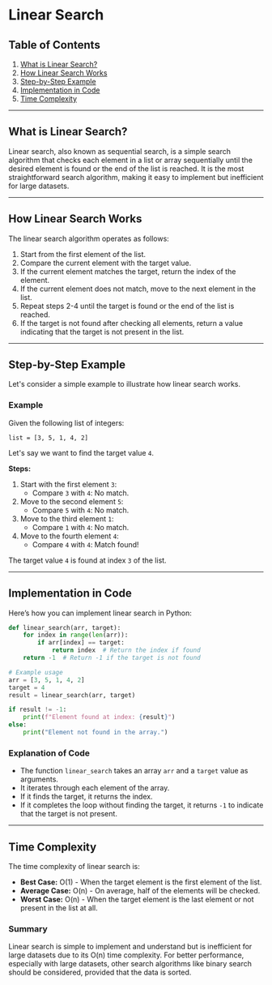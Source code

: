 # Linear Search

## Table of Contents
1. [What is Linear Search?](#what-is-linear-search)
2. [How Linear Search Works](#how-linear-search-works)
3. [Step-by-Step Example](#step-by-step-example)
4. [Implementation in Code](#implementation-in-code)
5. [Time Complexity](#time-complexity)

---

## What is Linear Search?

Linear search, also known as sequential search, is a simple search algorithm that checks each element in a list or array sequentially until the desired element is found or the end of the list is reached. It is the most straightforward search algorithm, making it easy to implement but inefficient for large datasets.

---

## How Linear Search Works

The linear search algorithm operates as follows:

1. Start from the first element of the list.
2. Compare the current element with the target value.
3. If the current element matches the target, return the index of the element.
4. If the current element does not match, move to the next element in the list.
5. Repeat steps 2-4 until the target is found or the end of the list is reached.
6. If the target is not found after checking all elements, return a value indicating that the target is not present in the list.

---

## Step-by-Step Example

Let's consider a simple example to illustrate how linear search works.

### Example

Given the following list of integers:

```
list = [3, 5, 1, 4, 2]
```

Let's say we want to find the target value `4`.

**Steps:**

1. Start with the first element `3`:
   - Compare `3` with `4`: No match.
2. Move to the second element `5`:
   - Compare `5` with `4`: No match.
3. Move to the third element `1`:
   - Compare `1` with `4`: No match.
4. Move to the fourth element `4`:
   - Compare `4` with `4`: Match found!

The target value `4` is found at index `3` of the list.

---

## Implementation in Code

Here’s how you can implement linear search in Python:

```python
def linear_search(arr, target):
    for index in range(len(arr)):
        if arr[index] == target:
            return index  # Return the index if found
    return -1  # Return -1 if the target is not found

# Example usage
arr = [3, 5, 1, 4, 2]
target = 4
result = linear_search(arr, target)

if result != -1:
    print(f"Element found at index: {result}")
else:
    print("Element not found in the array.")
```

### Explanation of Code

- The function `linear_search` takes an array `arr` and a `target` value as arguments.
- It iterates through each element of the array.
- If it finds the target, it returns the index.
- If it completes the loop without finding the target, it returns `-1` to indicate that the target is not present.

---

## Time Complexity

The time complexity of linear search is:

- **Best Case:** O(1) - When the target element is the first element of the list.
- **Average Case:** O(n) - On average, half of the elements will be checked.
- **Worst Case:** O(n) - When the target element is the last element or not present in the list at all.

### Summary

Linear search is simple to implement and understand but is inefficient for large datasets due to its O(n) time complexity. For better performance, especially with large datasets, other search algorithms like binary search should be considered, provided that the data is sorted.
